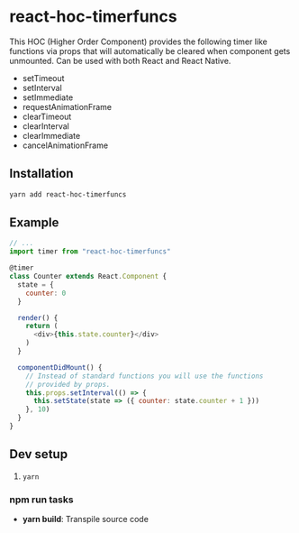 # react-hoc-timerfuncs

This HOC (Higher Order Component) provides the following timer like functions
via props that will automatically be cleared when component gets unmounted.
Can be used with both React and React Native.

- setTimeout
- setInterval
- setImmediate
- requestAnimationFrame
- clearTimeout
- clearInterval
- clearImmediate
- cancelAnimationFrame

## Installation

```bash
yarn add react-hoc-timerfuncs
```

## Example

```js
// ...
import timer from "react-hoc-timerfuncs"

@timer
class Counter extends React.Component {
  state = {
    counter: 0
  }

  render() {
    return (
      <div>{this.state.counter}</div>
    )
  }

  componentDidMount() {
    // Instead of standard functions you will use the functions
    // provided by props.
    this.props.setInterval(() => {
      this.setState(state => ({ counter: state.counter + 1 }))
    }, 10)
  }
}
```

## Dev setup

1. `yarn`

### npm run tasks

- **yarn build**: Transpile source code
